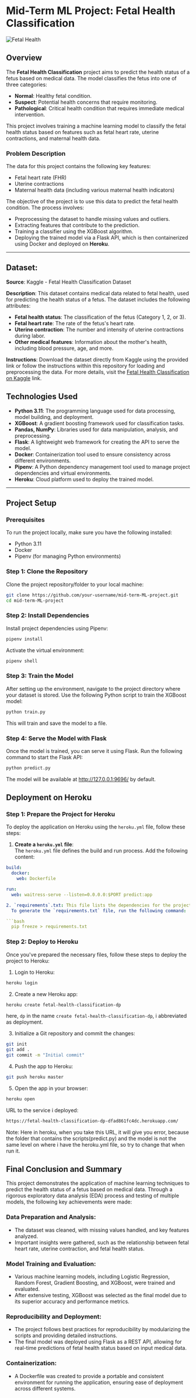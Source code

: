 # Mid-Term ML Project: Fetal Health Classification

![Fetal Health](images/fetal_health.jpg)


## Overview

The **Fetal Health Classification** project aims to predict the health status of a fetus based on medical data. The model classifies the fetus into one of three categories:

- **Normal**: Healthy fetal condition.
- **Suspect**: Potential health concerns that require monitoring.
- **Pathological**: Critical health condition that requires immediate medical intervention.

This project involves training a machine learning model to classify the fetal health status based on features such as fetal heart rate, uterine contractions, and maternal health data.

### Problem Description

The data for this project contains the following key features:

- Fetal heart rate (FHR)
- Uterine contractions
- Maternal health data (including various maternal health indicators)

The objective of the project is to use this data to predict the fetal health condition. The process involves:

- Preprocessing the dataset to handle missing values and outliers.
- Extracting features that contribute to the prediction.
- Training a classifier using the XGBoost algorithm.
- Deploying the trained model via a Flask API, which is then containerized using Docker and deployed on **Heroku**.

---

## Dataset:
**Source**: Kaggle - Fetal Health Classification Dataset

**Description**: This dataset contains medical data related to fetal health, used for predicting the health status of a fetus. The dataset includes the following attributes:

- **Fetal health status**: The classification of the fetus (Category 1, 2, or 3).
- **Fetal heart rate**: The rate of the fetus's heart rate.
- **Uterine contraction**: The number and intensity of uterine contractions during labor.
- **Other medical features**: Information about the mother's health, including blood pressure, age, and more.

**Instructions**: Download the dataset directly from Kaggle using the provided link or follow the instructions within this repository for loading and preprocessing the data.
For more details, visit the [Fetal Health Classification on Kaggle](https://www.kaggle.com/code/karnikakapoor/fetal-health-classification) link.
 

## Technologies Used

- **Python 3.11**: The programming language used for data processing, model building, and deployment.
- **XGBoost**: A gradient boosting framework used for classification tasks.
- **Pandas, NumPy**: Libraries used for data manipulation, analysis, and preprocessing.
- **Flask**: A lightweight web framework for creating the API to serve the model.
- **Docker**: Containerization tool used to ensure consistency across different environments.
- **Pipenv**: A Python dependency management tool used to manage project dependencies and virtual environments.
- **Heroku**: Cloud platform used to deploy the trained model.

---

## Project Setup

### Prerequisites

To run the project locally, make sure you have the following installed:

- Python 3.11
- Docker
- Pipenv (for managing Python environments)

### Step 1: Clone the Repository

Clone the project repository/folder to your local machine:

```bash
git clone https://github.com/your-username/mid-term-ML-project.git
cd mid-term-ML-project
```

### Step 2: Install Dependencies

Install project dependencies using Pipenv:

```bash
pipenv install
```
Activate the virtual environment:

```bash
pipenv shell
```

### Step 3: Train the Model

After setting up the environment, navigate to the project directory where your dataset is stored. Use the following Python script to train the XGBoost model:

```bash
python train.py
```
This will train and save the model to a file.


### Step 4: Serve the Model with Flask

Once the model is trained, you can serve it using Flask. Run the following command to start the Flask API:

```bash
python predict.py
```

The model will be available at http://127.0.0.1:9696/ by default.

## Deployment on Heroku

### Step 1: Prepare the Project for Heroku

To deploy the application on Heroku using the `heroku.yml` file, follow these steps:

1. **Create a `heroku.yml` file**:  
   The `heroku.yml` file defines the build and run process. Add the following content:

```yaml
build:
  docker:
    web: Dockerfile

run:
  web: waitress-serve --listen=0.0.0.0:$PORT predict:app

2. `requirements`.txt: This file lists the dependencies for the project.
  To generate the `requirements.txt` file, run the following command:

```bash
  pip freeze > requirements.txt
```

### Step 2: Deploy to Heroku

Once you've prepared the necessary files, follow these steps to deploy the project to Heroku:

1. Login to Heroku:
```bash
heroku login
```

2. Create a new Heroku app:
```bash
heroku create fetal-health-classification-dp
```
here, `dp` in the name `create fetal-health-classification-dp`, i abbreviated as deployment.

3. Initialize a Git repository and commit the changes:
```bash
git init
git add .
git commit -m "Initial commit"
```

4. Push the app to Heroku:
```bash 
git push heroku master
```

5. Open the app in your browser:
```bash
heroku open
```

URL to the service i deployed:
```bash
https://fetal-health-classification-dp-dfad861fc4dc.herokuapp.com/ 
```
Note:
Here in heroku, when you take this URL, it will give you error, because the folder that contains the scripts(predict.py) and the model is not the same level on where i have the heroku.yml file, so try to change that when run it.

## Final Conclusion and Summary

This project demonstrates the application of machine learning techniques to predict the health status of a fetus based on medical data. Through a rigorous exploratory data analysis (EDA) process and testing of multiple models, the following key achievements were made:

### Data Preparation and Analysis:
- The dataset was cleaned, with missing values handled, and key features analyzed.
- Important insights were gathered, such as the relationship between fetal heart rate, uterine contraction, and fetal health status.

### Model Training and Evaluation:
- Various machine learning models, including Logistic Regression, Random Forest, Gradient Boosting, and XGBoost, were trained and evaluated.
- After extensive testing, XGBoost was selected as the final model due to its superior accuracy and performance metrics.

### Reproducibility and Deployment:
- The project follows best practices for reproducibility by modularizing the scripts and providing detailed instructions.
- The final model was deployed using Flask as a REST API, allowing for real-time predictions of fetal health status based on input medical data.

### Containerization:
- A Dockerfile was created to provide a portable and consistent environment for running the application, ensuring ease of deployment across different systems.
